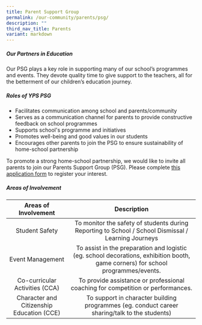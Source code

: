 ```yaml
---
title: Parent Support Group
permalink: /our-community/parents/psg/
description: ""
third_nav_title: Parents
variant: markdown
---
```

##### **Our Partners in Education**
Our PSG plays a key role in supporting many of our school’s programmes and events. They devote quality time to give support to the teachers, all for the betterment of our children’s education journey.

##### **Roles of YPS PSG**
*   Facilitates communication among school and parents/community
*   Serves as a communication channel for parents to provide constructive feedback on school programmes
*   Supports school's programme and initiatives
*   Promotes well-being and good values in our students
*   Encourages other parents to join the PSG to ensure sustainability of home-school partnership

To promote a strong home-school partnership, we would like to invite all parents to join our Parents Support Group (PSG). Please complete <a href="https://go.gov.sg/yps-psg-registration" target="_blank">this application form</a> to register your interest.

##### **Areas of Involvement**

| Areas of Involvement | Description |
| :--------: | :--------: |
| Student Safety | To monitor the safety of students during Reporting to School / School Dismissal / Learning Journeys |
| Event Management | To assist in the preparation and logistic (eg. school decorations, exhibition booth, game corners) for school programmes/events. |
| Co-curricular Activities (CCA) | To provide assistance or professional coaching for competition or performances. |
| Character and Citizenship Education (CCE) | To support in character building programmes (eg. conduct career sharing/talk to the students) |
